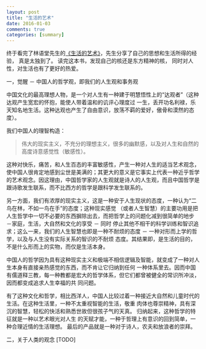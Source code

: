 ```yaml
---
layout: post
title: "生活的艺术"
date: 2016-01-03
comments: true
categories: [summary]
---
```

终于看完了林语堂先生的[《生活的艺术》](http://book.douban.com/subject/1017626/)，先生分享了自己的思想和生活所得的经验，
真是太独到了。 读完这本书，发现自己的核还是东方精神的核， 同时对人性，对生活也有了更好的热爱。

一，觉醒 － 中国人的哲学观，即我们的人生观和事务观

中国文化的最高理想人物，是一个对人生有一种建于明慧悟性上的“达观者”（这种达观产生宽宏的怀抱，能使人带着温和的讥评心理度过
一生，丢开功名利禄，乐天知名地生活。这种达观也产生了自由意识，放荡不羁的爱好，傲骨和漠然的态度）。

我们中国人的理智构造：
>伟大的现实主义，不充分的理想主义，很多的幽默感，以及对人生和自然的高度诗意感觉性（敏感性）。

这种对快乐，痛苦，和人生百态的丰富敏感性，产生一种对人生的适当艺术观念，使中国人很肯定地感到尘世是美满的；其更大的意义是它事实上代表一种近乎哲学的艺术观念。因这理由，中国哲学家的人生观就是诗人的人生观，而且中国哲学是跟诗歌发生联系，而不比西方的哲学是跟科学发生联系的。

另一方面，我们有浓厚的现实主义，这是一种安于人生现状的态度，一种认为“二鸟在林，不如一鸟在手”的态度；这种现实感觉
（或者人生智慧）的主要功用是把人生哲学中一切不必要的东西摒除出去，而把哲学上的问题化减到很简单的地步 －家庭，生活，大自然和文化的享受 － 同时
停止其他不相干的科学训练和智识追求；这么一来，我们的人生智慧也即是一种不耐烦的态度 － 一种对形而上学的哲学，以及与人生没有实际关系的智识的不耐烦
态度。其结果即，是生活的目的，不是什么形而上的实物，而仅是生活本身。

中国人的哲学因为具有这种现实主义和极端不相信逻辑及智能，就变成了一种对人生本身有直接亲热感觉的东西，而不肯让它归纳到任何
一种体系里去。因而中国有儒道释三教，每一种教都是宏大的哲学体系，但它们都曾被健全的常识所冲淡，因而都变成追求人生幸福的共
同问题。

有了这种文化和哲学，相比西洋人，中国人比较过着一种接近大自然和儿童时代的生活。在这种生活里，一种不太重视智能的生活，敬重
肉体也尊崇精神，具有深沉的智慧，轻松的快活和熟悉世故但很孩子气的天真。 归纳起来，这种哲学的特征就是一种以艺术眼光对人生
的天赋才能，一种于哲理上有意识的回到简单，一种合理近情的生活理想。 最后的产品就是一种对于诗人，农夫和放浪者的崇拜。

二，关于人类的观念
[TODO]

